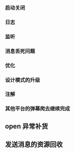 ### 启动关闭

### 日志

### 监听

### 消息丢死问题

### 优化 

### 设计模式的升级

### 注解 

### 其他平台的弹幕爬去继续完成

## open 异常补货
## 发送消息的资源回收
